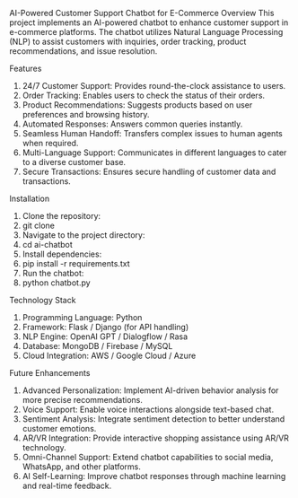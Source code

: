 AI-Powered Customer Support Chatbot for E-Commerce
Overview
This project implements an AI-powered chatbot to enhance customer support in e-commerce platforms. The chatbot utilizes Natural Language Processing (NLP) to assist customers with inquiries, order tracking, product recommendations, and issue resolution.

Features
1.	24/7 Customer Support: Provides round-the-clock assistance to users.
2.	Order Tracking: Enables users to check the status of their orders.
3.	Product Recommendations: Suggests products based on user preferences and browsing history.
4.	Automated Responses: Answers common queries instantly.
5.	Seamless Human Handoff: Transfers complex issues to human agents when required.
6.	Multi-Language Support: Communicates in different languages to cater to a diverse customer base.
7.	Secure Transactions: Ensures secure handling of customer data and transactions.
	
Installation
1.	Clone the repository: 
2.	git clone 
3.	Navigate to the project directory: 
4.	cd ai-chatbot
5.	Install dependencies: 
6.	pip install -r requirements.txt
7.	Run the chatbot: 
8.	python chatbot.py
	
Technology Stack
1.	Programming Language: Python
2.	Framework: Flask / Django (for API handling)
3.	NLP Engine: OpenAI GPT / Dialogflow / Rasa
4.	Database: MongoDB / Firebase / MySQL
5.	Cloud Integration: AWS / Google Cloud / Azure

Future Enhancements
1.	Advanced Personalization: Implement AI-driven behavior analysis for more precise recommendations.
2.	Voice Support: Enable voice interactions alongside text-based chat.
3.	Sentiment Analysis: Integrate sentiment detection to better understand customer emotions.
4.	AR/VR Integration: Provide interactive shopping assistance using AR/VR technology.
5.	Omni-Channel Support: Extend chatbot capabilities to social media, WhatsApp, and other platforms.
6.	AI Self-Learning: Improve chatbot responses through machine learning and real-time feedback.

